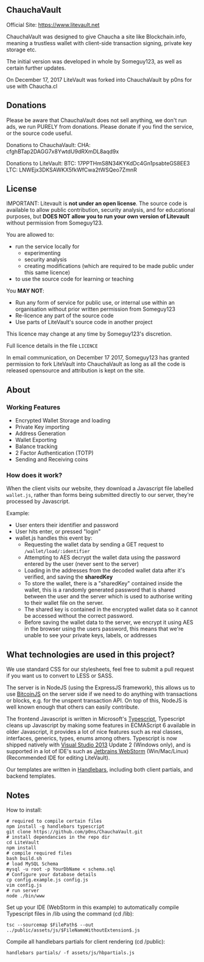 ChauchaVault
--------
Official Site: https://www.litevault.net

ChauchaVault was designed to give Chaucha a site like Blockchain.info, meaning a trustless wallet with client-side transaction signing, private key storage etc.

The initial version was developed in whole by Someguy123, as well as certain further updates.

On December 17, 2017 LiteVault was forked into ChauchaVault by p0ns for use with Chaucha.cl

## Donations

Please be aware that ChauchaVault does not sell anything, we don't run ads, we run PURELY from donations. Please donate if you find the service, or the source code useful.

Donations to ChauchaVault:
CHA: cfghBTap2DAGG7x8YwtdU9dRXmDL8aqd9x

Donations to LiteVault:
BTC: 17PPTHmS8N34KYKdDc4Gn1psabteGS8EE3
LTC: LNWEjx3DKSAWKX5fkWfCwa2tWSQeo7ZmnR

## License

IMPORTANT: Litevault is **not under an open license**. The source code is available to allow public contribution, security analysis, and for educational purposes, but **DOES NOT allow you to run your own version of Litevault** without permission from Someguy123.

You are allowed to:

  - run the service locally for
    - experimenting
    - security analysis
    - creating modifications (which are required to be
      made public under this same licence)
  - to use the source code for learning or teaching

You **MAY NOT**:

  - Run any form of service for public use, or internal use within an organisation without prior written permission from Someguy123
  - Re-licence any part of the source code
  - Use parts of LiteVault's source code in another project

This licence may change at any time by Someguy123's discretion.

Full licence details in the file `LICENCE`

In email communication, on December 17 2017, Someguy123 has granted
permission to fork LiteVault into ChauchaVault as long as all the code is released opensource
and attribution is kept on the site.

## About

### Working Features

 - Encrypted Wallet Storage and loading
 - Private Key importing
 - Address Generation
 - Wallet Exporting
 - Balance tracking
 - 2 Factor Authentication (TOTP)
 - Sending and Receiving coins

### How does it work?

When the client visits our website, they download a Javascript file labelled `wallet.js`, rather than forms being submitted directly to our server, they're processed by Javascript.

Example:

 - User enters their identifier and password
 - User hits enter, or pressed "login"
 - wallet.js handles this event by:
   - Requesting the wallet data by sending a GET request to `/wallet/load/:identifier`
   - Attempting to AES decrypt the wallet data using the password entered by the user (never sent to the server)
   - Loading in the addresses from the decoded wallet data after it's verified, and saving the **sharedKey**
   - To store the wallet, there is a "sharedKey" contained inside the wallet, this is a randomly generated password that is shared between the user and the server which is used to authorise writing to their wallet file on the server.
   - The shared key is contained in the encrypted wallet data so it cannot be accessed without the correct password.
   - Before saving the wallet data to the server, we encrypt it using AES in the browser using the users password, this means that we're unable to see your private keys, labels, or addresses

## What technologies are used in this project?

We use standard CSS for our stylesheets, feel free to submit a pull request if you want us to convert to LESS or SASS.

The server is in NodeJS (using the ExpressJS framework), this allows us to use [BitcoinJS](http://bitcoinjs.org) on the server side if we need to do anything with transactions or blocks, e.g. for the unspent transaction API. On top of this, NodeJS is well known enough that others can easily contribute.

The frontend Javascript is written in Microsoft's [Typescript](http://www.typescriptlang.org/), Typescript cleans up Javascript by making some features in ECMAScript 6 available in older Javascript, it provides a lot of nice features such as real classes, interfaces, generics, types, enums among others. Typescript is now shipped natively with [Visual Studio 2013](http://www.visualstudio.com/en-us/products/visual-studio-community-vs) Update 2 (Windows only), and is supported in a lot of IDE's such as [Jetbrains WebStorm](https://www.jetbrains.com/webstorm/) (Win/Mac/Linux)(Recommended IDE for editing LiteVault).

Our templates are written in [Handlebars](http://handlebarsjs.com/), including both client partials, and backend templates.

## Notes

How to install:

    # required to compile certain files
    npm install -g handlebars typescript
    git clone https://github.com/p0ns/ChauchaVault.git
    # install dependancies in the repo dir
    cd LiteVault
    npm install
    # compile required files
    bash build.sh
    # load MySQL Schema
    mysql -u root -p YourDbName < schema.sql
    # Configure your database details
    cp config.example.js config.js
    vim config.js
    # run server
    node ./bin/www



Set up your IDE (WebStorm in this example) to automatically compile Typescript files in /lib using the command (cd /lib):

    tsc --sourcemap $FilePath$ --out ../public/assets/js/$FileNameWithoutExtension$.js

Compile all handlebars partials for client rendering (cd /public):

    handlebars partials/ -f assets/js/hbpartials.js

